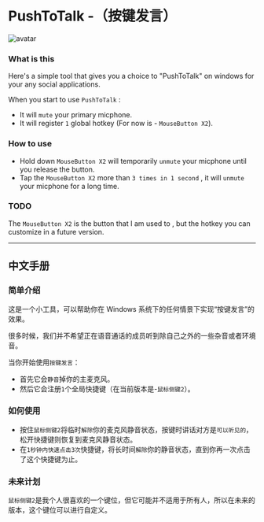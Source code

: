 # PushToTalk -（按键发言）
![avatar](https://github.com/BokAugust/PushToTalk_Winform/blob/master/PushToTalk.png?raw=true)

### What is this

Here's a simple tool that gives you a choice to "PushToTalk" on windows for your any social applications.

When you start to use `PushToTalk` :

- It will `mute` your primary micphone.
- It will register `1` global hotkey (For now is - `MouseButton X2`).

### How to use

- Hold down `MouseButton X2` will temporarily `unmute` your micphone until you release the button.
- Tap the `MouseButton X2` more than `3 times in 1 second` , it will `unmute` your micphone for a long time. 

### TODO

The `MouseButton X2` is the button that I am used to , but the hotkey you can customize in a future version.

***

## 中文手册

### 简单介绍

这是一个小工具，可以帮助你在 Windows 系统下的任何情景下实现“按键发言”的效果。

很多时候，我们并不希望正在语音通话的成员听到除自己之外的一些杂音或者环境音。

当你开始使用`按键发言`：
- 首先它会`静音`掉你的主麦克风。
- 然后它会注册`1`个全局快捷键（在当前版本是-`鼠标侧键2`）。

### 如何使用

- 按住`鼠标侧键2`将临时`解除`你的麦克风静音状态，按键时讲话对方是`可以听见的`，松开快捷键则恢复到麦克风静音状态。
- 在`1秒钟内快速点击3次`快捷键，将长时间`解除`你的静音状态，直到你再一次点击了这个快捷键为止。

### 未来计划

`鼠标侧键2`是我个人很喜欢的一个键位，但它可能并不适用于所有人，所以在未来的版本，这个键位可以进行自定义。
